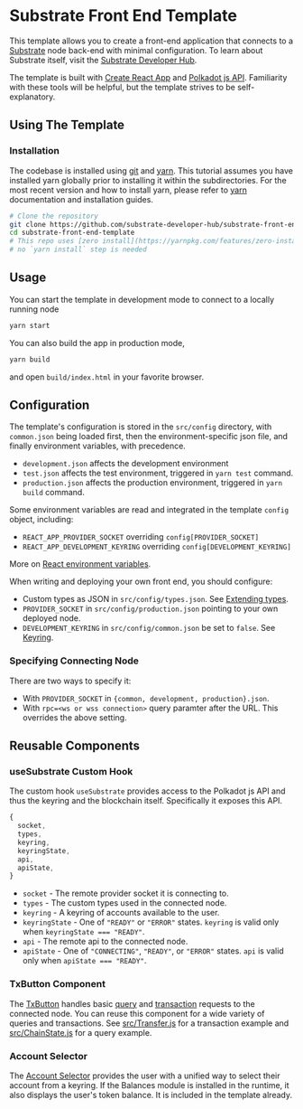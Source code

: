 # Substrate Front End Template

This template allows you to create a front-end application that connects to a
[Substrate](https://github.com/paritytech/substrate) node back-end with minimal configuration. To
learn about Substrate itself, visit the [Substrate Developer Hub](https://substrate.dev).

The template is built with [Create React App](https://github.com/facebook/create-react-app) and
[Polkadot js API](https://polkadot.js.org/api/). Familiarity with these tools will be helpful, but
the template strives to be self-explanatory.

## Using The Template

### Installation

The codebase is installed using [git](https://git-scm.com/) and [yarn](https://yarnpkg.com/). This
tutorial assumes you have installed yarn globally prior to installing it within the
subdirectories. For the most recent version and how to install yarn, please refer to
[yarn](https://yarnpkg.com/) documentation and installation guides.

```bash
# Clone the repository
git clone https://github.com/substrate-developer-hub/substrate-front-end-template.git
cd substrate-front-end-template
# This repo uses [zero install](https://yarnpkg.com/features/zero-installs/) to avoid build errors
# no `yarn install` step is needed
```

## Usage

You can start the template in development mode to connect to a locally running node

```bash
yarn start
```

You can also build the app in production mode,

```bash
yarn build
```

and open `build/index.html` in your favorite browser.

## Configuration

The template's configuration is stored in the `src/config` directory, with `common.json` being
loaded first, then the environment-specific json file, and finally environment variables, with
precedence.

-   `development.json` affects the development environment
-   `test.json` affects the test environment, triggered in `yarn test` command.
-   `production.json` affects the production environment, triggered in `yarn build` command.

Some environment variables are read and integrated in the template `config` object, including:

-   `REACT_APP_PROVIDER_SOCKET` overriding `config[PROVIDER_SOCKET]`
-   `REACT_APP_DEVELOPMENT_KEYRING` overriding `config[DEVELOPMENT_KEYRING]`

More on
[React environment variables](https://create-react-app.dev/docs/adding-custom-environment-variables).

When writing and deploying your own front end, you should configure:

-   Custom types as JSON in `src/config/types.json`. See
    [Extending types](https://polkadot.js.org/api/start/types.extend.html).
-   `PROVIDER_SOCKET` in `src/config/production.json` pointing to your own deployed node.
-   `DEVELOPMENT_KEYRING` in `src/config/common.json` be set to `false`. See
    [Keyring](https://polkadot.js.org/api/start/keyring.html).

### Specifying Connecting Node

There are two ways to specify it:

-   With `PROVIDER_SOCKET` in `{common, development, production}.json`.
-   With `rpc=<ws or wss connection>` query paramter after the URL. This overrides the above
    setting.

## Reusable Components

### useSubstrate Custom Hook

The custom hook `useSubstrate` provides access to the Polkadot js API and thus the keyring and the
blockchain itself. Specifically it exposes this API.

```js
{
  socket,
  types,
  keyring,
  keyringState,
  api,
  apiState,
}
```

-   `socket` - The remote provider socket it is connecting to.
-   `types` - The custom types used in the connected node.
-   `keyring` - A keyring of accounts available to the user.
-   `keyringState` - One of `"READY"` or `"ERROR"` states. `keyring` is valid only when
    `keyringState === "READY"`.
-   `api` - The remote api to the connected node.
-   `apiState` - One of `"CONNECTING"`, `"READY"`, or `"ERROR"` states. `api` is valid only when
    `apiState === "READY"`.

### TxButton Component

The [TxButton](./src/substrate-lib/components/TxButton.js) handles basic
[query](https://polkadot.js.org/api/start/api.query.html) and
[transaction](https://polkadot.js.org/api/start/api.tx.html) requests to the connected node. You can
reuse this component for a wide variety of queries and transactions. See
[src/Transfer.js](./src/Transfer.js) for a transaction example and
[src/ChainState.js](./src/ChainState.js) for a query example.

### Account Selector

The [Account Selector](./src/AccountSelector.js) provides the user with a unified way to select
their account from a keyring. If the Balances module is installed in the runtime, it also displays
the user's token balance. It is included in the template already.
